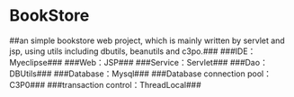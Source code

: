 # BookStore
##an simple bookstore web project, which is mainly written by servlet and jsp, using utils including dbutils, beanutils and c3po.###
###IDE：Myeclipse###
###Web：JSP###
###Service：Servlet###
###Dao：DBUtils###
###Database：Mysql###
###Database connection pool：C3P0###
###transaction control：ThreadLocal###


